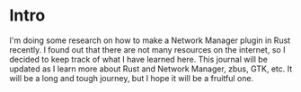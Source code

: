 # Intro
I'm doing some research on how to make a Network Manager plugin in Rust recently. 
I found out that there are not many resources on the internet, so I decided to keep track of what I have learned here.
This journal will be updated as I learn more about Rust and Network Manager, zbus, GTK, etc.
It will be a long and tough journey, but I hope it will be a fruitful one.